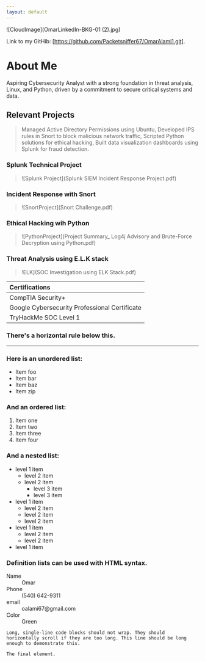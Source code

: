 ```yaml
---
layout: default
---
```


![CloudImage](OmarLinkedIn-BKG-01 (2).jpg)

Link to my GitHib: [https://github.com/Packetsniffer67/OmarAlami1.git].


# About Me

Aspiring Cybersecurity Analyst with a strong foundation in threat analysis, Linux, and Python, driven by a commitment to secure critical systems and data.

## Relevant Projects

>
> Managed Active Directory Permissions using Ubuntu, Developed IPS rules in Snort to block malicious network traffic, Scripted Python solutions for ethical hacking, Built data visualization dashboards using Splunk for fraud detection.

### Splunk Technical Project

>![Splunk Project](Splunk SIEM Incident Response Project.pdf)


### Incident Response with Snort

>![SnortProject](Snort Challenge.pdf)

### Ethical Hacking wih Python 

>![PythonProject](Project Summary_ Log4j Advisory and Brute-Force Decryption using Python.pdf)

### Threat Analysis using E.L.K stack

>!ELK](SOC Investigation using ELK Stack.pdf)


| Certifications|
|:------------- |
| CompTIA Security+|
| Google Cybersecurity Professional Certificate|
| TryHackMe SOC Level 1|

### There's a horizontal rule below this.

* * *

### Here is an unordered list:

*   Item foo
*   Item bar
*   Item baz
*   Item zip

### And an ordered list:

1.  Item one
1.  Item two
1.  Item three
1.  Item four

### And a nested list:

- level 1 item
  - level 2 item
  - level 2 item
    - level 3 item
    - level 3 item
- level 1 item
  - level 2 item
  - level 2 item
  - level 2 item
- level 1 item
  - level 2 item
  - level 2 item
- level 1 item




### Definition lists can be used with HTML syntax.

<dl>
<dt>Name</dt>
<dd>Omar</dd>
<dt>Phone</dt>
<dd>(540) 642-9311</dd>
<dt>email</dt>
<dd>oalami67@gmail.com</dd>
<dt>Color</dt>
<dd>Green</dd>
</dl>

```
Long, single-line code blocks should not wrap. They should horizontally scroll if they are too long. This line should be long enough to demonstrate this.
```

```
The final element.
```

